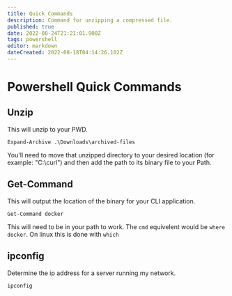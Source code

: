 ```yaml
---
title: Quick Commands
description: Command for unzipping a compressed file.
published: true
date: 2022-08-24T21:21:01.900Z
tags: powershell
editor: markdown
dateCreated: 2022-08-18T04:14:26.102Z
---
```


# Powershell Quick Commands

## Unzip

This will unzip to your PWD. 

```
Expand-Archive .\Downloads\archived-files
```

You'll need to move that unzipped directory to your desired location (for example: "C:\curl") and then add the path to its binary file to your Path. 

## Get-Command

This will output the location of the binary for your CLI application. 

```
Get-Command docker
```

This will need to be in your path to work. The `cmd` equivelent would be `where docker`. On linux this is done with `which`

## ipconfig

Determine the ip address for a server running my network.

`ipconfig`
